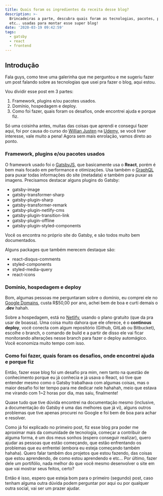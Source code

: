 ```yaml
---
title: Quais foram os ingredientes da receita desse blog?
description: >-
  Brincadeiras a parte, descubra quais foram as tecnologias, pacotes, plugins e
  etc.. usadas para montar esse super blog!
date: '2020-03-19 09:42:59'
tags:
  - gatsby
  - react
  - frontend
---
```

## Introdução

Fala guys, como teve uma galerinha que me perguntou e me sugeriu fazer um post falando sobre as tecnologias que usei pra fazer o blog, aqui estou.

Vou dividir esse post em 3 partes:
1. Framework, plugins e/ou pacotes usados.
2. Domínio, hospedagem e deploy.
3. Como foi fazer, quais foram os desafios, onde encontrei ajuda e porque fiz.

Só uma coisinha antes, muitas das coisas que aprendi e consegui fazer aqui, foi por causa do curso do [Willian Justen](https://willianjusten.com.br/) na [Udemy](https://www.udemy.com/course/gatsby-crie-um-site-pwa-com-react-graphql-e-netlify-cms/), se você tiver interesse, vale muito a pena! Agora sem mais enrolação, vamos direto ao ponto.

### Framework, plugins e/ou pacotes usados

O framework usado foi o [GatsbyJS](https://www.gatsbyjs.org/), que basicamente usa o **React**, porém é bem mais focado em performance e otimizações. Usa também o [GraphQL](https://graphql.org/) para puxar todas informações do site (metadata) e também para puxar as imagens. Precisamos destacar alguns plugins do Gatsby:
* gatsby-image
* gatsby-transformer-sharp
* gatsby-plugin-sharp
* gatsby-transformer-remark
* gatsby-plugin-netlify-cms
* gatsby-plugin-transition-link
* gatsby-plugin-offline
* gatsby-plugin-styled-components

Você os encontra no próprio site do Gatsby, e são todos muito bem documentados.

Alguns packages que também merecem destaque são: 
* react-disqus-comments
* styled-components
* styled-media-query
* react-icons

### Domínio, hospedagem e deploy

Bom, algumas pessoas me perguntaram sobre o domínio, eu comprei ele no [Google Domains](https://domains.google/intl/pt-BR/), custa R$50,00 por ano, achei bem de boa e curti demais o **.dev** hahah.
 
Sobre a hospedagem, está no [Netlify](https://www.netlify.com/), usando o plano gratuito (que da pra usar de boassa). Uma coisa muito dahora que ele oferece, é o **continous deploy**, você conecta com algum repositório (Github, GitLab ou Bitbucket), escolhe o branch, o comando de build e a partir de disso ele vai ficar monitorando alterações nesse branch para fazer o deploy automágico. Você economiza muito tempo com isso.

### Como foi fazer, quais foram os desafios, onde encontrei ajuda e porque fiz

Então, fazer esse blog foi um desafio pra mim, nem tanto na questão de conhecimento porque eu já conhecia e já usava o React, só tive que entender mesmo como o Gatsby trabalhava com algumas coisas, mas o maior desafio foi ter tempo para me dedicar nele hahahah, meio que estava me virando com 1~2 horas por dia, mas saiu, finalmente!

Quase tudo que tive dúvida encontrei na documentação mesmo (inclusive, a documentação do Gatsby é uma das melhores que já vi), alguns outros problemas que tive apenas procurei no Google e foi bem de boa para achar e resolver.

Como já foi explicado no primeiro post, fiz esse blog pra poder me aproximar mais da comunidade de tecnologia, começar a contribuir de alguma forma, é um dos meus sonhos (espero conseguir realizar), quero ajudar as pessoas que estão começando, que estão enfrentando os problemas que eu enfrentei (embora eu esteja começando também hahaha). Quero falar também dos projetos que estou fazendo, das coisas que estou aprendendo, de como estou aprendendo e etc... Por último, fazer dele um portifólio, nada melhor do que você mesmo desenvolver o site em que vai mostrar seus feitos, certo?

Então é isso, espero que esteja bom para o primeiro (segundo) post, caso tenham alguma outra dúvida podem perguntar por aqui ou por qualquer outra social, vai ser um prazer ajudar.